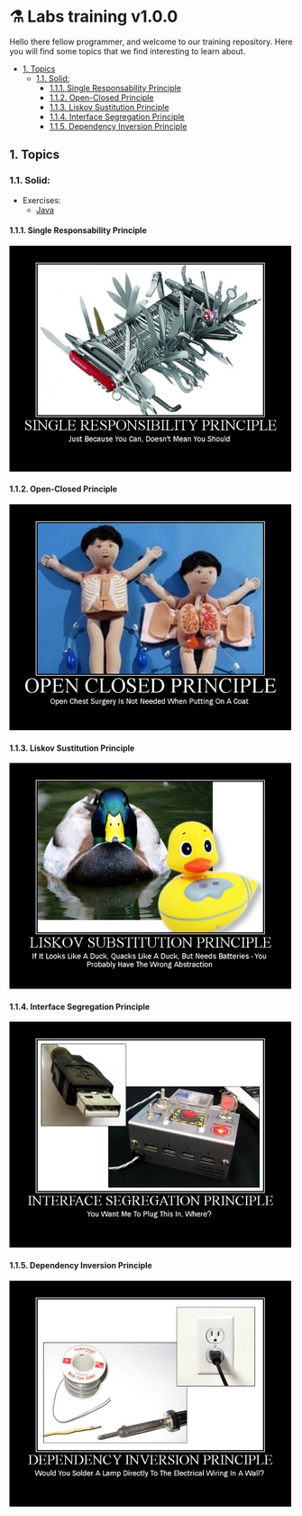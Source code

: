 # :alembic: Labs training v1.0.0

Hello there fellow programmer, and welcome to our training repository. Here you will find some topics that we find interesting to learn about.

<!-- TOC -->
- [1. Topics](#1-topics)
  - [1.1. Solid:](#11-solid)
    - [1.1.1. Single Responsability Principle](#111-single-responsability-principle)
    - [1.1.2. Open-Closed Principle](#112-open-closed-principle)
    - [1.1.3. Liskov Sustitution Principle](#113-liskov-sustitution-principle)
    - [1.1.4. Interface Segregation Principle](#114-interface-segregation-principle)
    - [1.1.5. Dependency Inversion Principle](#115-dependency-inversion-principle)
<!-- /TOC -->

## 1. Topics

### 1.1. Solid:

- Exercises:
  - [Java](java/solid/solid-java-1/)

#### 1.1.1. Single Responsability Principle

<img src="media/solid/srp.jpg" alt="srp" width="500em"/>

#### 1.1.2. Open-Closed Principle

<img src="media/solid/ocp.jpg" alt="ocp" width="500em"/>

#### 1.1.3. Liskov Sustitution Principle

<img src="media/solid/lsp.jpg" alt="lsp" width="500em"/>

#### 1.1.4. Interface Segregation Principle

<img src="media/solid/isp.jpg" alt="isp" width="500em"/>

#### 1.1.5. Dependency Inversion Principle

<img src="media/solid/dip.jpg" alt="dip" width="500em"/>